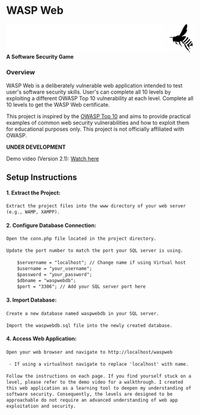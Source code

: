 # WASP Web 
![Project Banner](images/banner.png)
__A Software Security Game__

### Overview
WASP Web is a deliberately vulnerable web application intended to test user's software security skills. User's can complete all 10 levels by exploiting a different OWASP Top 10 
vulnerability at each level. Complete all 10 levels to get the WASP Web certificate.

This project is inspired by the [OWASP Top 10](https://owasp.org/www-project-top-ten/) and aims to provide practical examples of common web security vulnerabilities and how to exploit them for educational purposes only. This project is not officially affiliated with OWASP.

__UNDER DEVELOPMENT__

Demo video (Version 2.1): [Watch here](https://youtu.be/KhGYv_ks8UI)

## Setup Instructions

#### 1. Extract the Project:

    Extract the project files into the www directory of your web server (e.g., WAMP, XAMPP).

#### 2. Configure Database Connection:

    Open the conn.php file located in the project directory.

    Update the port number to match the port your SQL server is using.

        $servername = "localhost"; // Change name if using Virtual host
        $username = "your_username";
        $password = "your_password";
        $dbname = "waspwebdb";
        $port = "3306"; // Add your SQL server port here

#### 3. Import Database:
    

    Create a new database named waspwebdb in your SQL server.

    Import the waspwebdb.sql file into the newly created database.

#### 4. Access Web Application:

    Open your web browser and navigate to http://localhost/waspweb

     - If using a virtualhost navigate to replace 'localhost' with name.

    Follow the instructions on each page. If you find yourself stuck on a level, please refer to the demo video for a walkthrough. I created this web application as a learning tool to deepen my understanding of software security. Consequently, the levels are designed to be approachable do not require an advanced understanding of web app exploitation and security. 

